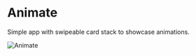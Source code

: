 # Animate
Simple app with swipeable card stack to showcase animations.

![Animate](https://github.com/Henc313/Animate/blob/programmaticConstraints/AnimateGIF.gif)

